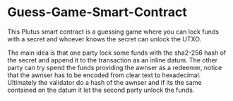 # Guess-Game-Smart-Contract

This Plutus smart contract is a guessing game where you can lock funds with a secret and whoever knows the secret can unlock the UTXO. 

The main idea is that one party lock some funds with the sha2-256 hash of the secret and append it to the transaction as an inline datum. The other party can try spend the funds providing the awnser as a redeemer, notice that the awnser has to be encoded from clear text to hexadecimal. Ultimately the validator do a hash of the awnser and if its the same contained on the datum it let the second party unlock the funds. 



